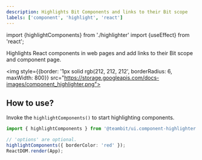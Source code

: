 ```yaml
---
description: Highlights Bit Components and links to their Bit scope
labels: ['component', 'highlight', 'react']
---
```


import {highlightComponents} from './highlighter'
import {useEffect} from 'react';

Highlights React components in web pages and add links to their Bit scope and component page.

<img style={{border: '1px solid rgb(212, 212, 212', borderRadius: 6, maxWidth: 800}} src="https://storage.googleapis.com/docs-images/component_highlighter.png"></img>

## How to use?

Invoke the `highlightComponents()` to start highlighting components.

```ts
import { highlightComponents } from '@teambit/ui.component-highlighter';

// 'options' are optional.
highlightComponents({ borderColor: 'red' });
ReactDOM.render(App);
```
